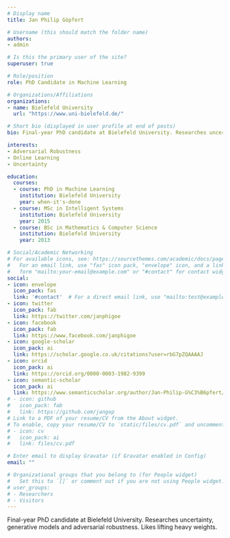 ```yaml
---
# Display name
title: Jan Philip Göpfert

# Username (this should match the folder name)
authors:
- admin

# Is this the primary user of the site?
superuser: true

# Role/position
role: PhD Candidate in Machine Learning

# Organizations/Affiliations
organizations:
- name: Bielefeld University
  url: "https://www.uni-bielefeld.de/"

# Short bio (displayed in user profile at end of posts)
bio: Final-year PhD candidate at Bielefeld University. Researches uncertainty, generative models and adversarial robustness. Likes lifting heavy weights.

interests:
- Adversarial Robustness
- Online Learning
- Uncertainty

education:
  courses:
  - course: PhD in Machine Learning
    institution: Bielefeld University
    year: when-it's-done
  - course: MSc in Intelligent Systems
    institution: Bielefeld University
    year: 2015
  - course: BSc in Mathematics & Computer Science
    institution: Bielefeld University
    year: 2013

# Social/Academic Networking
# For available icons, see: https://sourcethemes.com/academic/docs/page-builder/#icons
#   For an email link, use "fas" icon pack, "envelope" icon, and a link in the
#   form "mailto:your-email@example.com" or "#contact" for contact widget.
social:
- icon: envelope
  icon_pack: fas
  link: '#contact'  # For a direct email link, use "mailto:test@example.org".
- icon: twitter
  icon_pack: fab
  link: https://twitter.com/janphigoe
- icon: facebook
  icon_pack: fab
  link: https://www.facebook.com/janphigoe
- icon: google-scholar
  icon_pack: ai
  link: https://scholar.google.co.uk/citations?user=rbG7pZQAAAAJ
- icon: orcid
  icon_pack: ai
  link: https://orcid.org/0000-0003-1982-9399
- icon: semantic-scholar
  icon_pack: ai
  link: https://www.semanticscholar.org/author/Jan-Philip-G%C3%B6pfert/38731291
# - icon: github
#   icon_pack: fab
#   link: https://github.com/jangop
# Link to a PDF of your resume/CV from the About widget.
# To enable, copy your resume/CV to `static/files/cv.pdf` and uncomment the lines below.
# - icon: cv
#   icon_pack: ai
#   link: files/cv.pdf

# Enter email to display Gravatar (if Gravatar enabled in Config)
email: ""

# Organizational groups that you belong to (for People widget)
#   Set this to `[]` or comment out if you are not using People widget.
# user_groups:
# - Researchers
# - Visitors
---
```


Final-year PhD candidate at Bielefeld University. Researches uncertainty, generative models and adversarial robustness. Likes lifting heavy weights.
